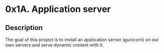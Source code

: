# 0x1A. Application server

## Description
The goal of this project is to install an application server (gunicorn) on our own servers and serve dynamic content with it.
